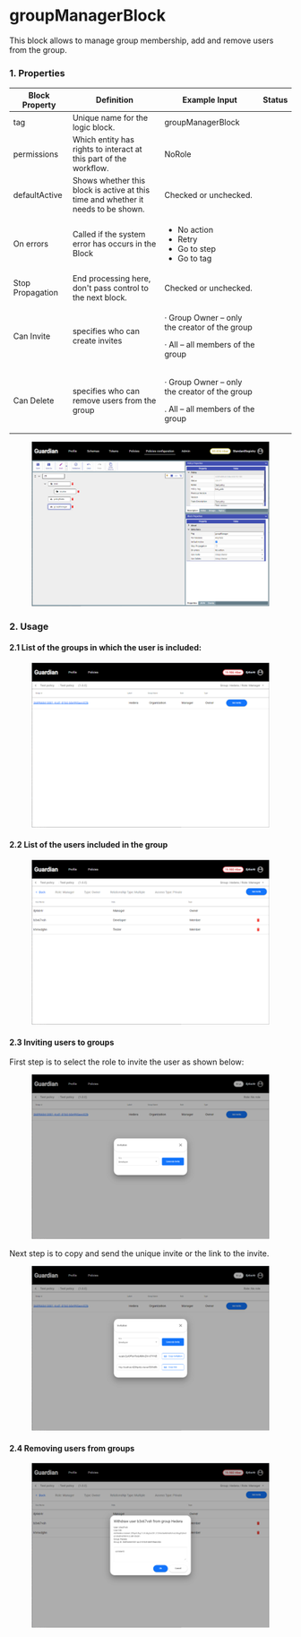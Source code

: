 # groupManagerBlock

This block allows to manage group membership, add and remove users from the group.

### 1. Properties

| Block Property   | Definition                                                                        | Example Input                                                                               | Status |
| ---------------- | --------------------------------------------------------------------------------- | ------------------------------------------------------------------------------------------- | ------ |
| tag              | Unique name for the logic block.                                                  | groupManagerBlock                                                                           |        |
| permissions      | Which entity has rights to interact at this part of the workflow.                 | NoRole                                                                                      |        |
| defaultActive    | Shows whether this block is active at this time and whether it needs to be shown. | Checked or unchecked.                                                                       |        |
| On errors        | Called if the system error has occurs in the Block                                | <p></p><ul><li>No action</li><li>Retry</li><li>Go to step</li><li>Go to tag</li></ul>       |        |
| Stop Propagation | End processing here, don't pass control to the next block.                        | Checked or unchecked.                                                                       |        |
| Can Invite       | specifies who can create invites                                                  | <p>· Group Owner – only the creator of the group</p><p>· All – all members of the group</p> |        |
| Can Delete       | specifies who can remove users from the group                                     | <p>· Group Owner – only the creator of the group</p><p>. All – all members of the group</p> |        |



<figure><img src="../.gitbook/assets/image (23).png" alt=""><figcaption></figcaption></figure>

### 2. Usage

#### 2.1  **List of the groups in which the user is included:**

<figure><img src="../.gitbook/assets/image (13) (4).png" alt=""><figcaption></figcaption></figure>

#### **2.2  List of the users included in the group**

<figure><img src="../.gitbook/assets/image (33).png" alt=""><figcaption></figcaption></figure>

#### **2.3  Inviting users to groups**

First step is to select the role to invite the user as shown below:

<figure><img src="../.gitbook/assets/image (34).png" alt=""><figcaption></figcaption></figure>

Next step is to copy and send the unique invite or the link to the invite.

<figure><img src="../.gitbook/assets/image (35).png" alt=""><figcaption></figcaption></figure>

#### 2.4  **Removing users from groups**

<figure><img src="../.gitbook/assets/image (1) (3) (2).png" alt=""><figcaption></figcaption></figure>
